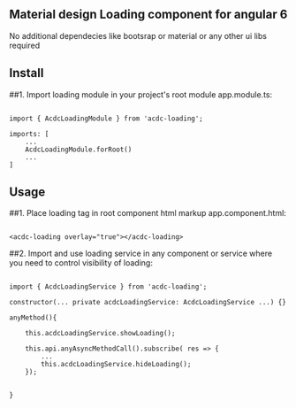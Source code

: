 
## Material design Loading component for angular 6

No additional dependecies like bootsrap or material or any other ui libs required


## Install

##1. Import loading module in your project's root module app.module.ts:
```

import { AcdcLoadingModule } from 'acdc-loading';

imports: [
    ...
    AcdcLoadingModule.forRoot()
    ...
]

```


## Usage

##1. Place loading tag in root component html markup app.component.html:
```

<acdc-loading overlay="true"></acdc-loading>

```

##2. Import and use loading service in any component or service where you need to control visibility of loading:
```

import { AcdcLoadingService } from 'acdc-loading';

constructor(... private acdcLoadingService: AcdcLoadingService ...) {}

anyMethod(){

	this.acdcLoadingService.showLoading();

	this.api.anyAsyncMethodCall().subscribe( res => {
		...
		this.acdcLoadingService.hideLoading();
	});

	
}

```